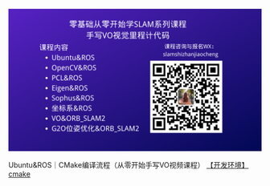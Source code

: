 ![](./2_opencv&ros/a_opencv_cvmat/小秋SLAM实战教程.png)

Ubuntu&ROS｜CMake编译流程（从零开始手写VO视频课程）
 [【开发环境】cmake](https://blog.csdn.net/qq_21950671/article/details/94456864)